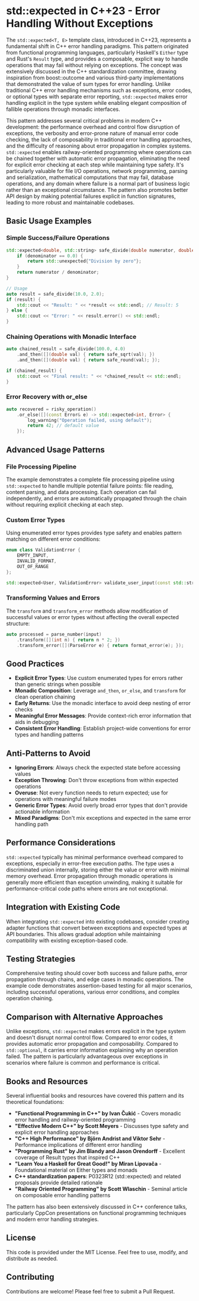 # std::expected in C++23 - Error Handling Without Exceptions

The `std::expected<T, E>` template class, introduced in C++23, represents a fundamental shift in C++ error handling
paradigms. This pattern originated from functional programming languages, particularly Haskell's `Either` type and
Rust's `Result` type, and provides a composable, explicit way to handle operations that may fail without relying on
exceptions. The concept was extensively discussed in the C++ standardization committee, drawing inspiration from
boost::outcome and various third-party implementations that demonstrated the value of sum types for error handling.
Unlike traditional C++ error handling mechanisms such as exceptions, error codes, or optional types with separate
error reporting, `std::expected` makes error handling explicit in the type system while enabling elegant composition
of fallible operations through monadic interfaces.

This pattern addresses several critical problems in modern C++ development: the performance overhead and control flow
disruption of exceptions, the verbosity and error-prone nature of manual error code checking, the lack of
composability in traditional error handling approaches, and the difficulty of reasoning about error propagation in
complex systems. `std::expected` enables railway-oriented programming where operations can be chained together with
automatic error propagation, eliminating the need for explicit error checking at each step while maintaining type
safety. It's particularly valuable for file I/O operations, network programming, parsing and serialization,
mathematical computations that may fail, database operations, and any domain where failure is a normal part of
business logic rather than an exceptional circumstance. The pattern also promotes better API design by making
potential failures explicit in function signatures, leading to more robust and maintainable codebases.

## Basic Usage Examples

### Simple Success/Failure Operations

```cpp
std::expected<double, std::string> safe_divide(double numerator, double denominator) {
    if (denominator == 0.0) {
        return std::unexpected{"Division by zero"};
    }
    return numerator / denominator;
}

// Usage
auto result = safe_divide(10.0, 2.0);
if (result) {
    std::cout << "Result: " << *result << std::endl; // Result: 5
} else {
    std::cout << "Error: " << result.error() << std::endl;
}
```

### Chaining Operations with Monadic Interface

```cpp
auto chained_result = safe_divide(100.0, 4.0)
    .and_then([](double val) { return safe_sqrt(val); })
    .and_then([](double val) { return safe_round(val); });

if (chained_result) {
    std::cout << "Final result: " << *chained_result << std::endl;
}
```

### Error Recovery with or_else

```cpp
auto recovered = risky_operation()
    .or_else([](const Error& e) -> std::expected<int, Error> {
        log_warning("Operation failed, using default");
        return 42; // default value
    });
```

## Advanced Usage Patterns

### File Processing Pipeline

The example demonstrates a complete file processing pipeline using `std::expected` to handle multiple potential
failure points: file reading, content parsing, and data processing. Each operation can fail independently, and
errors are automatically propagated through the chain without requiring explicit checking at each step.

### Custom Error Types

Using enumerated error types provides type safety and enables pattern matching on different error conditions:

```cpp
enum class ValidationError {
    EMPTY_INPUT,
    INVALID_FORMAT,
    OUT_OF_RANGE
};

std::expected<User, ValidationError> validate_user_input(const std::string& input);
```

### Transforming Values and Errors

The `transform` and `transform_error` methods allow modification of successful values or error types without
affecting the overall expected structure:

```cpp
auto processed = parse_number(input)
    .transform([](int n) { return n * 2; })
    .transform_error([](ParseError e) { return format_error(e); });
```

## Good Practices

- **Explicit Error Types**: Use custom enumerated types for errors rather than generic strings when possible
- **Monadic Composition**: Leverage `and_then`, `or_else`, and `transform` for clean operation chaining
- **Early Returns**: Use the monadic interface to avoid deep nesting of error checks
- **Meaningful Error Messages**: Provide context-rich error information that aids in debugging
- **Consistent Error Handling**: Establish project-wide conventions for error types and handling patterns

## Anti-Patterns to Avoid

- **Ignoring Errors**: Always check the expected state before accessing values
- **Exception Throwing**: Don't throw exceptions from within expected operations
- **Overuse**: Not every function needs to return expected; use for operations with meaningful failure modes
- **Generic Error Types**: Avoid overly broad error types that don't provide actionable information
- **Mixed Paradigms**: Don't mix exceptions and expected in the same error handling path

## Performance Considerations

`std::expected` typically has minimal performance overhead compared to exceptions, especially in error-free execution
paths. The type uses a discriminated union internally, storing either the value or error with minimal memory overhead.
Error propagation through monadic operations is generally more efficient than exception unwinding, making it suitable
for performance-critical code paths where errors are not exceptional.

## Integration with Existing Code

When integrating `std::expected` into existing codebases, consider creating adapter functions that convert between
exceptions and expected types at API boundaries. This allows gradual adoption while maintaining compatibility with
existing exception-based code.

## Testing Strategies

Comprehensive testing should cover both success and failure paths, error propagation through chains, and edge cases
in monadic operations. The example code demonstrates assertion-based testing for all major scenarios, including
successful operations, various error conditions, and complex operation chaining.

## Comparison with Alternative Approaches

Unlike exceptions, `std::expected` makes errors explicit in the type system and doesn't disrupt normal control flow.
Compared to error codes, it provides automatic error propagation and composability. Compared to `std::optional`, it
carries error information explaining why an operation failed. The pattern is particularly advantageous over exceptions
in scenarios where failure is common and performance is critical.

## Books and Resources

Several influential books and resources have covered this pattern and its theoretical foundations:

- **"Functional Programming in C++" by Ivan Čukić** - Covers monadic error handling and railway-oriented programming
- **"Effective Modern C++" by Scott Meyers** - Discusses type safety and explicit error handling approaches
- **"C++ High Performance" by Björn Andrist and Viktor Sehr** - Performance implications of different error handling
- **"Programming Rust" by Jim Blandy and Jason Orendorff** - Excellent coverage of Result types that inspired C++
- **"Learn You a Haskell for Great Good!" by Miran Lipovača** - Foundational material on Either types and monads
- **C++ standardization papers**: P0323R12 (std::expected) and related proposals provide detailed rationale
- **"Railway Oriented Programming" by Scott Wlaschin** - Seminal article on composable error handling patterns

The pattern has also been extensively discussed in C++ conference talks, particularly CppCon presentations on
functional programming techniques and modern error handling strategies.

## License

This code is provided under the MIT License. Feel free to use, modify, and distribute as needed.

## Contributing

Contributions are welcome! Please feel free to submit a Pull Request.